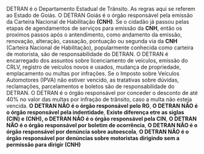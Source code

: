 DETRAN é o Departamento Estadual de Trânsito. As regras aqui se referem ao Estado de Goiás. O DETRAN Goiás é o órgão responsável pela emissão da Carteira Nacional de Habilitação **(CNH)**. Se o cidadão já passou pelas etapas de agendamentos de serviços para emissão da **CNH**, então os proximos passos após o antendimento, como andamento da emissão, renovação, alteração, cassação, pontuação ou segunda via da **CNH** (Carteira Nacional de Habilitação), popularmente conhecida como carteira de motorista, são de responsabilidade do DETRAN. O DETRAN é encarregado dos assuntos sobre licenciamento de veículos, emissão do CRLV, registro de veículos novos e usados, mudança de propriedade, emplacamento ou multas por infrações. Se o Imposto sobre Veículos Automotores (IPVA) não estiver vencido, as tratativas sobre dúvidas, reclamações, parcelamentos e boletos são de responsabilidade do DETRAN. O DETRAN é o órgão responsável por conceder o desconto de até 40% no valor das multas por infração de trânsito, caso a multa não esteja vencida.
**O DETRAN NÃO é o órgão responsável pelo RG**, **O DETRAN NÃO é o órgão responsável pela indentidade**, **Existe diferença etre as siglas (CIN) e (CNH), o DETRAN NÃO é o órgão responsável pela CIN**, **O DETRAN NÃO é o órgão responsável por boletim de ocorrência**, **O DETRAN NÃO é o órgão responsável por denúncia sobre autoescola**, **O DETRAN NÃO é o órgão responsável por denúncias sobre motoristas dirigindo sem a permissão para dirigir (CNH)**

